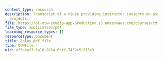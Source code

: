 ```yaml
---
content_type: resource
description: Transcript of a video providing instructor insights on assessing students'
  projects.
file: https://ol-ocw-studio-app-production.s3.amazonaws.com/courses/cms-611j-creating-video-games-fall-2014/ef3aeaf36a1892646cff7432e51f15e3_HpeJ1h0V1RE.pdf
file_type: application/pdf
learning_resource_types: []
resourcetype: Document
title: 3play pdf file
type: OCWFile
uid: ef3aeaf3-6a18-9264-6cff-7432e51f15e3
---
```

